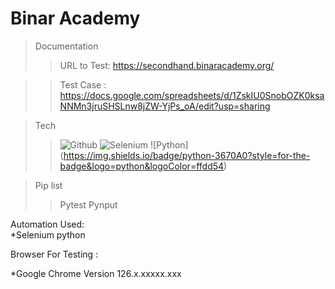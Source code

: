 # Binar Academy

> Documentation
>>URL to Test: https://secondhand.binaracademy.org/

>>Test Case : https://docs.google.com/spreadsheets/d/1ZskIU0SnobOZK0ksaNNMn3jruSHSLnw8jZW-YjPs_oA/edit?usp=sharing <br>

> Tech
>> ![Github](https://img.shields.io/badge/GitHub-100000?style=for-the-badge&logo=github&logoColor=white)
>> ![Selenium](https://img.shields.io/badge/Selenium-43B02A?style=for-the-badge&logo=Selenium&logoColor=white)
>> ![Python] (https://img.shields.io/badge/python-3670A0?style=for-the-badge&logo=python&logoColor=ffdd54)

> Pip list
>> Pytest
>> Pynput

Automation Used:<br>
*Selenium python<br>


Browser For Testing : <br>

\*Google Chrome Version 126.x.xxxxx.xxx <br>

